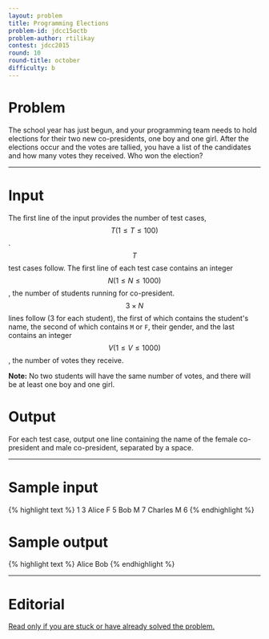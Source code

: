 ```yaml
---
layout: problem
title: Programming Elections
problem-id: jdcc15octb
problem-author: rtilikay
contest: jdcc2015
round: 10
round-title: october
difficulty: b
---
```


# Problem
The school year has just begun, and your programming team needs to hold elections for their two new co-presidents, one boy and one girl. After the elections occur and the votes are tallied, you have a list of the candidates and how many votes they received. Who won the election?

---

# Input
The first line of the input provides the number of test cases, $$T (1 \leq T \leq 100)$$. $$T$$ test cases follow. The first line of each test case contains an integer $$N (1 \leq N \leq 1000)$$, the number of students running for co-president. $$3 \times N$$ lines follow (3 for each student), the first of which contains the student's name, the second of which contains ``M`` or ``F``, their gender, and the last contains an integer $$V (1 \leq V \leq 1000)$$, the number of votes they receive.

**Note:** No two students will have the same number of votes, and there will be at least one boy and one girl.

# Output
For each test case, output one line containing the name of the female co-president and male co-president, separated by a space.

---

# Sample input
{% highlight text %}
1
3
Alice
F
5
Bob
M
7
Charles
M
6
{% endhighlight %}

# Sample output
{% highlight text %}
Alice Bob
{% endhighlight %}

---

# Editorial
[Read only if you are stuck or have already solved the problem.](/cpt-editorials/jdcc/2015/october/b)

